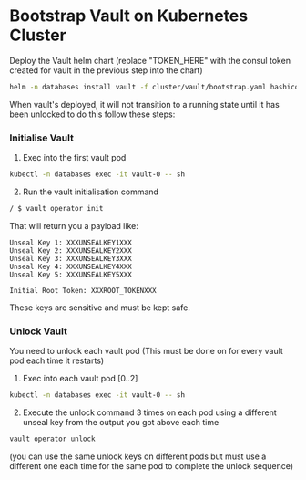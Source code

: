 # Bootstrap Vault on Kubernetes Cluster


Deploy the Vault helm chart (replace "TOKEN_HERE" with the consul token created for vault in the previous step into the chart)

```bash
helm -n databases install vault -f cluster/vault/bootstrap.yaml hashicorp/vault
```

When vault's deployed, it will not transition to a running state until it has been unlocked to do this follow these steps:


### Initialise Vault

1. Exec into the first vault pod
```bash
kubectl -n databases exec -it vault-0 -- sh
```

2. Run the vault initialisation command
```bash
/ $ vault operator init
```

That will return you a payload like:
```
Unseal Key 1: XXXUNSEALKEY1XXX
Unseal Key 2: XXXUNSEALKEY2XXX
Unseal Key 3: XXXUNSEALKEY3XXX
Unseal Key 4: XXXUNSEALKEY4XXX
Unseal Key 5: XXXUNSEALKEY5XXX

Initial Root Token: XXXROOT_TOKENXXX
```

These keys are sensitive and must be kept safe.


### Unlock Vault

You need to unlock each vault pod (This must be done on for every vault pod each time it restarts)

1. Exec into each vault pod [0..2]
```bash
kubectl -n databases exec -it vault-0 -- sh
```

2. Execute the unlock command 3 times on each pod using a different unseal key from the output you got above each time
```bash
vault operator unlock
```

(you can use the same unlock keys on different pods but must use a different one each time for the same pod to complete the unlock sequence)

